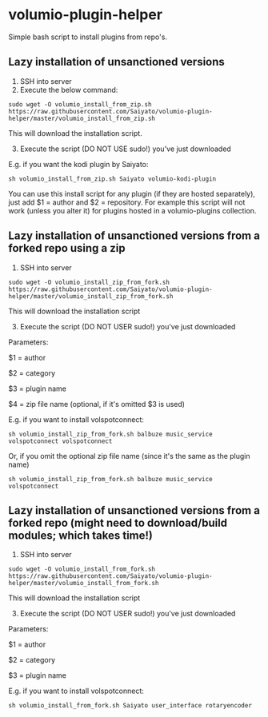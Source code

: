# volumio-plugin-helper
Simple bash script to install plugins from repo's.

## Lazy installation of unsanctioned versions
1. SSH into server
2. Execute the below command:
```
sudo wget -O volumio_install_from_zip.sh https://raw.githubusercontent.com/Saiyato/volumio-plugin-helper/master/volumio_install_from_zip.sh
```
This will download the installation script.

3. Execute the script (DO NOT USE sudo!) you've just downloaded

E.g. if you want the kodi plugin by Saiyato:
```
sh volumio_install_from_zip.sh Saiyato volumio-kodi-plugin
```

You can use this install script for any plugin (if they are hosted separately), just add $1 = author and $2 = repository.
For example this script will not work (unless you alter it) for plugins hosted in a volumio-plugins collection.

## Lazy installation of unsanctioned versions from a forked repo using a zip
1. SSH into server
```
sudo wget -O volumio_install_zip_from_fork.sh https://raw.githubusercontent.com/Saiyato/volumio-plugin-helper/master/volumio_install_zip_from_fork.sh
```
This will download the installation script

3. Execute the script (DO NOT USER sudo!) you've just downloaded

Parameters:

$1 = author

$2 = category

$3 = plugin name

$4 = zip file name (optional, if it's omitted $3 is used)

E.g. if you want to install volspotconnect:
```
sh volumio_install_zip_from_fork.sh balbuze music_service volspotconnect volspotconnect
```
Or, if you omit the optional zip file name (since it's the same as the plugin name)
```
sh volumio_install_zip_from_fork.sh balbuze music_service volspotconnect
```

## Lazy installation of unsanctioned versions from a forked repo (might need to download/build modules; which takes time!)
1. SSH into server
```
sudo wget -O volumio_install_from_fork.sh https://raw.githubusercontent.com/Saiyato/volumio-plugin-helper/master/volumio_install_from_fork.sh
```
This will download the installation script

3. Execute the script (DO NOT USER sudo!) you've just downloaded

Parameters:

$1 = author

$2 = category

$3 = plugin name

E.g. if you want to install volspotconnect:
```
sh volumio_install_from_fork.sh Saiyato user_interface rotaryencoder
```
